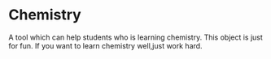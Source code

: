 # Chemistry
A tool which can help students who is learning chemistry.
This object is just for fun.
If you want to learn chemistry well,just work hard.
